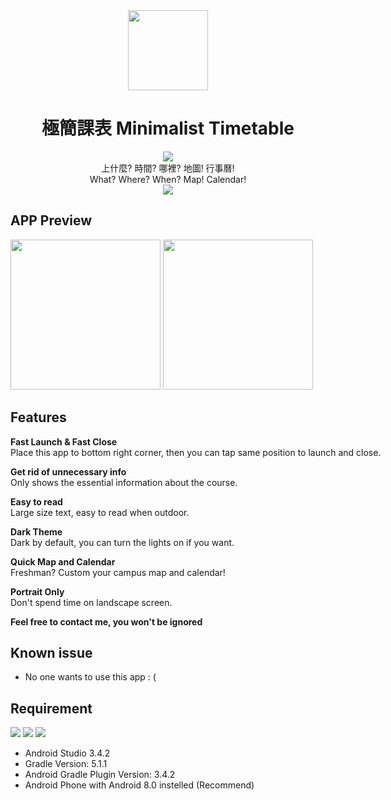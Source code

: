 <div align="center">
  
<img src="https://imgur.com/SMbzGcH.png" width="128" height="128">

# 極簡課表 Minimalist Timetable

![](https://img.shields.io/badge/Version-1.0.1-green.svg?style=flat-square)<br>
上什麼? 時間? 哪裡? 地圖! 行事曆!<br>
What? Where? When? Map! Calendar!<br>
<a target="_blank" href="https://play.google.com/store/apps/details?id=com.txwstudio.app.timetable&hl=zh_TW">
  <img  src="https://i.imgur.com/S7MZfQ8.png" />
</a>

</div>

## APP Preview
<img src="https://lh3.googleusercontent.com/PCwL9UhYunI_-KtHvtd01FGwp1Lhdcmu1sddrTmJaNlgYC0_0wkH-pRk6VIh91WnaQ=w1324-h942-rw" width="240"><nobr>
<img src="https://lh3.googleusercontent.com/KUxsVCDxka-XP08Y0nmDWhYwekra4HaYbnOdpu_-3YCTv-ndcJC5GRBh5hmgS_PQnuzb=w1324-h942-rw" width="240">

## Features
**Fast Launch & Fast Close** <br>
Place this app to bottom right corner, then you can tap same position to launch and close.

**Get rid of unnecessary info** <br>
Only shows the essential information about the course.

**Easy to read** <br>
Large size text, easy to read when outdoor.

**Dark Theme** <br>
Dark by default, you can turn the lights on if you want.

**Quick Map and Calendar** <br>
Freshman? Custom your campus map and calendar!

**Portrait Only** <br>
Don't spend time on landscape screen.

**Feel free to contact me, you won't be ignored**<br>

## Known issue 
- No one wants to use this app : (

## Requirement
![](https://img.shields.io/badge/minSdk-23-green.svg?style=flat-square)
![](https://img.shields.io/badge/targetSdk-28-green.svg?style=flat-square)
![](https://img.shields.io/badge/compileSdk-28-green.svg?style=flat-square)
- Android Studio 3.4.2
- Gradle Version: 5.1.1
- Android Gradle Plugin Version: 3.4.2
- Android Phone with Android 8.0 instelled (Recommend)


